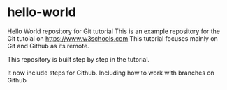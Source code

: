 # hello-world
Hello World repository for Git tutorial
This is an example repository for the Git tutoial on https://www.w3schools.com
This tutorial focuses mainly on Git and Github as its remote.

This repository is built step by step in the tutorial.

It now include steps for Github.
Including how to work with branches on Github
